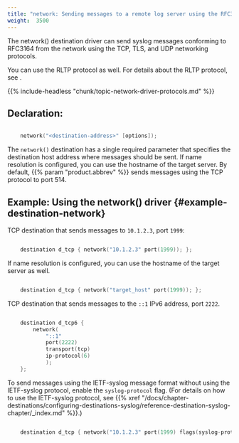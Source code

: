 ```yaml
---
title: "network: Sending messages to a remote log server using the RFC3164 protocol (network() driver)"
weight:  3500
---
```

<!-- DISCLAIMER: This file is based on the syslog-ng Open Source Edition documentation https://github.com/balabit/syslog-ng-ose-guides/commit/2f4a52ee61d1ea9ad27cb4f3168b95408fddfdf2 and is used under the terms of The syslog-ng Open Source Edition Documentation License. The file has been modified by Axoflow. -->

The network() destination driver can send syslog messages conforming to RFC3164 from the network using the TCP, TLS, and UDP networking protocols.

You can use the RLTP protocol as well. For details about the RLTP protocol, see <span></span>.

{{% include-headless "chunk/topic-network-driver-protocols.md" %}}


## Declaration:

```c

    network("<destination-address>" [options]);

```

The `network()` destination has a single required parameter that specifies the destination host address where messages should be sent. If name resolution is configured, you can use the hostname of the target server. By default, {{% param "product.abbrev" %}} sends messages using the TCP protocol to port 514.


## Example: Using the network() driver {#example-destination-network}

TCP destination that sends messages to `10.1.2.3`, port `1999`:

```c

    destination d_tcp { network("10.1.2.3" port(1999)); };

```

If name resolution is configured, you can use the hostname of the target server as well.

```c

    destination d_tcp { network("target_host" port(1999)); };

```

TCP destination that sends messages to the `::1` IPv6 address, port `2222`.

```c

    destination d_tcp6 {
        network(
            "::1"
            port(2222)
            transport(tcp)
            ip-protocol(6)
            );
    };

```

To send messages using the IETF-syslog message format without using the IETF-syslog protocol, enable the `syslog-protocol` flag. (For details on how to use the IETF-syslog protocol, see {{% xref "/docs/chapter-destinations/configuring-destinations-syslog/reference-destination-syslog-chapter/_index.md" %}}.)

```c

    destination d_tcp { network("10.1.2.3" port(1999) flags(syslog-protocol) ); };

```


